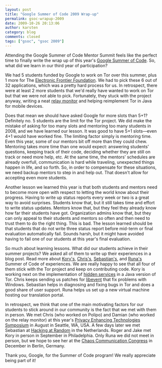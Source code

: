 ```yaml
---
layout: post
title: "Google Summer of Code 2009 Wrap-up"
permalink: gsoc-wrapup-2009
date: 2009-10-26 20:13:06
author: karsten
category: blog
comments: closed
tags: ["gsoc", "gsoc 2009"]
---
```


Attending the Google Summer of Code Mentor Summit feels like the perfect time to finally write the wrap up of this year's [Google Summer of Code](http://socghop.appspot.com/program/home/google/gsoc2009). So, what did we learn in our third year of participation?

We had 5 students funded by Google to work on Tor over this summer, plus 1 more for The [Electronic Frontier Foundation](https://www.eff.org/). We had to pick these 6 out of 32 applications, which was a pretty hard process for us. In retrospect, there were at least 2 more students that we'd really have wanted to work on Tor but that we were not able to pick. Fortunately, they stuck with the project anyway, writing a neat [relay monitor](https://blog.torproject.org/blog/summer-conclusion-arm-project) and helping reimplement Tor in Java for mobile devices.

<!-- more -->

Does that mean we should have asked Google for more slots than 5+1? Definitely no. 5 students are the limit for the Tor project. We did make the mistake of asking for too many slots and mentoring too many students in 2008, and we have learned our lesson. It was good to have 5+1 slots—even 4+1 would have worked fine. The limiting factor simply is mentoring time. Even this year, some of our mentors bit off more than they could chew. Mentoring takes more time than one would expect: answering students' questions, keeping track of their code, deciding whether they are still on track or need more help, etc. At the same time, the mentors' schedules are already overfull, communication is hard while traveling, unexpected things happen in life, and so forth. So, in order to compensate for these situations, we need backup mentors to step in and help out. That doesn't allow for accepting even more students.

Another lesson we learned this year is that both students and mentors need to become more open with respect to letting the world know about their progress. Having to write up status reports every week or two is a great way to avoid surprises. Students know that, but it still takes time and effort to write status updates. Mentors know that, but they feel they already know how far their students have got. Organization admins know that, but they can only appeal to their students and mentors so often and then need to trust them to do the right thing. This is bad. The lesson learned should be that students that do not write three status report before mid-term or final evaluation automatically fail. Sounds harsh, but it might have avoided having to fail one of our students at this year's final evaluation.

So much about learning lessons. What did our students achieve in their summer projects? We asked all of them to write up their experiences in a blog post. Read more about [Kory's](https://blog.torproject.org/blog/summer-torbutton), [Chris's](https://blog.torproject.org/blog/polipo-portability-enhancements-summary), [Sebastian's](https://blog.torproject.org/blog/bittorrent-support-thandy), and [Runa's](https://blog.torproject.org/blog/website-translation-support-translationtorprojectorg) Summer of Code of experiences. We are really happy to see that all four of them stick with the Tor project and keep on contributing code. Kory is working next on the implementation of [hidden services](https://www.torproject.org/hidden-services.html.en) in a Java version of Tor. Chris keeps sending us patches for [libevent](http://www.monkey.org/~provos/libevent/) that fix problems with Windows. Sebastian helps in diagnosing and fixing bugs in Tor and does a good share of user support. Runa helps us set up a new virtual machine hosting our translation portal.

In retrospect, we think that one of the main motivating factors for our students to stick around in our community is the fact that we met with them in person. We met Chris (who worked on Polipo) and Damian (who worked on the relay monitor) at this year's [Privacy Enhancing Technologies Symposium](http://petsymposium.org/2009/) in August in Seattle, WA, USA. A few days later we met Sebastian at [Hacking at Random](https://wiki.har2009.org/page/Main_Page) in the Netherlands. Roger and Jake met Kory in person in September in Philadelphia. Only Runa we did not meet in person, but we hope to see her at the [Chaos Communication Congress](http://events.ccc.de/congress/2009/wiki/index.php/Welcome) in December in Berlin, Germany.

Thank you, Google, for the Summer of Code program! We really appreciate being part of it!
